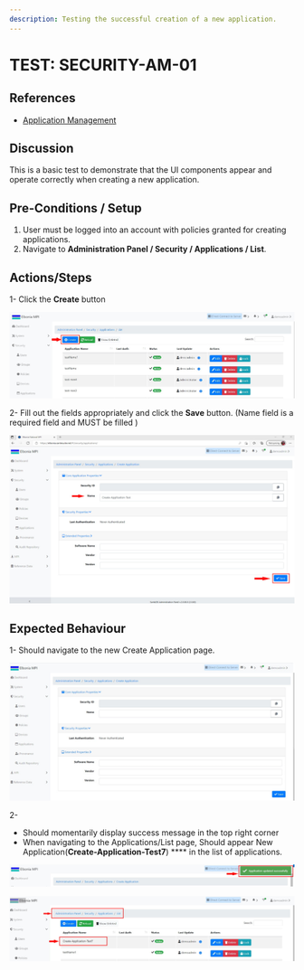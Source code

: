 ```yaml
---
description: Testing the successful creation of a new application.
---
```


# TEST: SECURITY-AM-01

## References

* [Application Management](broken-reference)

## Discussion

This is a basic test to demonstrate that the UI components appear and operate correctly when creating a new application.

## **Pre-Conditions / Setup**

1. User must be logged into an account with policies granted for creating applications.
2. Navigate to **Administration Panel / Security / Applications / List**.

## Actions/Steps

1- Click the **Create** button &#x20;

![](<../../../../../../../.gitbook/assets/1 (4).jpg>)

2- Fill out the fields appropriately and click the **Save** button. (Name field is a required field and MUST be filled )

![](<../../../../../../../.gitbook/assets/3 (10).jpg>)

## Expected Behaviour

1- Should navigate to the new Create Application page.

![](<../../../../../../../.gitbook/assets/2 (1).jpg>)

2-

* Should momentarily display success message in the top right corner
* When navigating to the Applications/List page, Should appear New Application(**Create-Application-Test7**) **** in the list of applications.

![](<../../../../../../../.gitbook/assets/4 (2).jpg>)

![](../../../../../../../.gitbook/assets/5.jpg)
